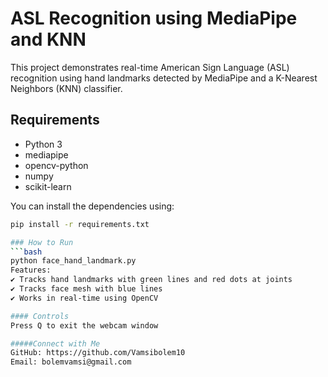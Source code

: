 # ASL Recognition using MediaPipe and KNN

This project demonstrates real-time American Sign Language (ASL) recognition using hand landmarks detected by MediaPipe and a K-Nearest Neighbors (KNN) classifier.

## Requirements

- Python 3
- mediapipe
- opencv-python
- numpy
- scikit-learn

You can install the dependencies using:

```bash
pip install -r requirements.txt

### How to Run
```bash
python face_hand_landmark.py
Features:
✔️ Tracks hand landmarks with green lines and red dots at joints
✔️ Tracks face mesh with blue lines
✔️ Works in real-time using OpenCV

#### Controls
Press Q to exit the webcam window

#####Connect with Me
GitHub: https://github.com/Vamsibolem10
Email: bolemvamsi@gmail.com
